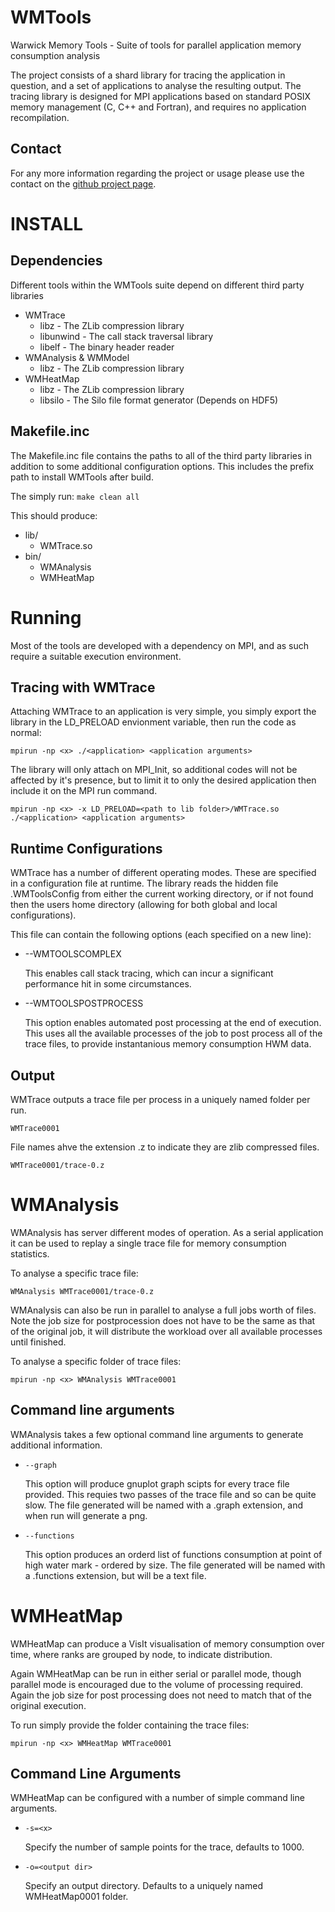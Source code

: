 # WMTools #

Warwick Memory Tools - Suite of tools for parallel application memory consumption analysis

The project consists of a shard library for tracing the application in question, and a set of applications to analyse the resulting output. 
The tracing library is designed for MPI applications based on standard POSIX memory management (C, C++ and Fortran), and requires no application recompilation.

## Contact ##

For any more information regarding the project or usage please use the contact on the [github project page](https://github.com/Warwick-PCAV/WMTools).

# INSTALL #


## Dependencies ##

Different tools within the WMTools suite depend on different third party libraries

* WMTrace
  * libz - The ZLib compression library
  * libunwind - The call stack traversal library
  * libelf - The binary header reader
* WMAnalysis & WMModel
  * libz - The ZLib compression library
* WMHeatMap
  * libz - The ZLib compression library
  * libsilo - The Silo file format generator (Depends on HDF5)

## Makefile.inc ##

The Makefile.inc file contains the paths to all of the third party libraries in addition to some additional configuration options. This includes the prefix path to install WMTools after build.

The simply run:
`make clean all`

This should produce:
* lib/
  * WMTrace.so
* bin/
  * WMAnalysis
  * WMHeatMap

# Running #

Most of the tools are developed with a dependency on MPI, and as such require a suitable execution environment.

## Tracing with WMTrace ##

Attaching WMTrace to an application is very simple, you simply export the library in the LD_PRELOAD envionment variable, then run the code as normal:

`mpirun -np <x> ./<application> <application arguments>`

The library will only attach on MPI_Init, so additional codes will not be affected by it's presence, but to limit it to only the desired application then include it on the MPI run command.

`mpirun -np <x> -x LD_PRELOAD=<path to lib folder>/WMTrace.so ./<application> <application arguments>`

## Runtime Configurations ##

WMTrace has a number of different operating modes. These are specified in a configuration file at runtime.
The library reads the hidden file .WMToolsConfig from either the current working directory, or if not found then the users home directory (allowing for both global and local configurations).

This file can contain the following options (each specified on a new line):
* --WMTOOLSCOMPLEX 

  This enables call stack tracing, which can incur a significant performance hit in some circumstances.
* --WMTOOLSPOSTPROCESS

  This option enables automated post processing at the end of execution. This uses all the available processes of the job to post process all of the trace files, to provide instantanious memory consumption HWM data.

## Output ##

WMTrace outputs a trace file per process in a uniquely named folder per run. 

`WMTrace0001`

File names ahve the extension .z to indicate they are zlib compressed files.

`WMTrace0001/trace-0.z`

# WMAnalysis #

WMAnalysis has server different modes of operation. As a serial application it can be used to replay a single trace file for memory consumption statistics.

To analyse a specific trace file:

`WMAnalysis WMTrace0001/trace-0.z`

WMAnalysis can also be run in parallel to analyse a full jobs worth of files. Note the job size for postprocession does not have to be the same as that of the original job, it will distribute the workload over all available processes until finished.

To analyse a specific folder of trace files:

`mpirun -np <x> WMAnalysis WMTrace0001`

## Command line arguments ##

WMAnalysis takes a few optional command line arguments to generate additional information.

* `--graph`

  This option will produce gnuplot graph scipts for every trace file provided.
  This requies two passes of the trace file and so can be quite slow.
  The file generated will be named with a .graph extension, and when run will generate a png.
* `--functions`

  This option produces an orderd list of functions consumption at point of high water mark - ordered by size.
  The file generated will be named with a .functions extension, but will be a text file.

# WMHeatMap #

WMHeatMap can produce a VisIt visualisation of memory consumption over time, where ranks are grouped by node, to indicate distribution.

Again WMHeatMap can be run in either serial or parallel mode, though parallel mode is encouraged due to the volume of processing required. Again the job size for post processing does not need to match that of the original execution.

To run simply provide the folder containing the trace files:

`mpirun -np <x> WMHeatMap WMTrace0001`

## Command Line Arguments ##

WMHeatMap can be configured with a number of simple command line arguments.

* `-s=<x>`

  Specify the number of sample points for the trace, defaults to 1000.
* `-o=<output dir>`

  Specify an output directory. Defaults to a uniquely named WMHeatMap0001 folder.
